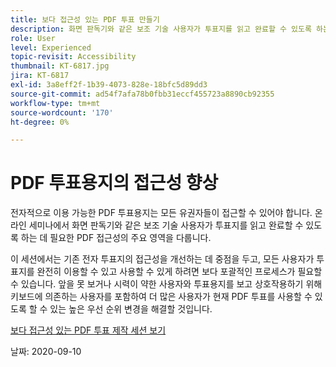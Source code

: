 ```yaml
---
title: 보다 접근성 있는 PDF 투표 만들기
description: 화면 판독기와 같은 보조 기술 사용자가 투표지를 읽고 완료할 수 있도록 하는 데 필요한 PDF 접근성의 주요 영역에 대해 알아봅니다
role: User
level: Experienced
topic-revisit: Accessibility
thumbnail: KT-6817.jpg
jira: KT-6817
exl-id: 3a8eff2f-1b39-4073-828e-18bfc5d89dd3
source-git-commit: ad54f7afa78b0fbb31eccf455723a8890cb92355
workflow-type: tm+mt
source-wordcount: '170'
ht-degree: 0%

---
```


# PDF 투표용지의 접근성 향상

전자적으로 이용 가능한 PDF 투표용지는 모든 유권자들이 접근할 수 있어야 합니다. 온라인 세미나에서 화면 판독기와 같은 보조 기술 사용자가 투표지를 읽고 완료할 수 있도록 하는 데 필요한 PDF 접근성의 주요 영역을 다룹니다.

이 세션에서는 기존 전자 투표지의 접근성을 개선하는 데 중점을 두고, 모든 사용자가 투표지를 완전히 이용할 수 있고 사용할 수 있게 하려면 보다 포괄적인 프로세스가 필요할 수 있습니다. 앞을 못 보거나 시력이 약한 사용자와 투표용지를 보고 상호작용하기 위해 키보드에 의존하는 사용자를 포함하여 더 많은 사용자가 현재 PDF 투표를 사용할 수 있도록 할 수 있는 높은 우선 순위 변경을 해결할 것입니다.

[보다 접근성 있는 PDF 투표 제작 세션 보기](https://event.on24.com/wcc/r/2620020/599427B9BC7DA6BB34A4D46EB0EB1F63)

날짜: 2020-09-10